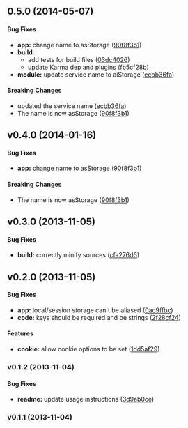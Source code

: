 <a name="0.5.0"></a>
## 0.5.0 (2014-05-07)


#### Bug Fixes

* **app:** change name to asStorage ([90f8f3b1](http://github.com/Aspera/angular-storage/commit/90f8f3b12b536401cd36fd76e768c5b81a30068b))
* **build:**
  * add tests for build files ([03dc4026](http://github.com/Aspera/angular-storage/commit/03dc4026ba59e0eb120e29c0e8da7f04942d3bda))
  * update Karma dep and plugins ([fb5cf28b](http://github.com/Aspera/angular-storage/commit/fb5cf28b6f63df825de3d766cfc43986182cbe66))
* **module:** update service name to aiStorage ([ecbb36fa](http://github.com/Aspera/angular-storage/commit/ecbb36fac462dc78ea95619088cc0a931b9dbbe2))


#### Breaking Changes

* updated the service name
 ([ecbb36fa](http://github.com/Aspera/angular-storage/commit/ecbb36fac462dc78ea95619088cc0a931b9dbbe2))
* The name is now asStorage
 ([90f8f3b1](http://github.com/Aspera/angular-storage/commit/90f8f3b12b536401cd36fd76e768c5b81a30068b))


<a name="v0.4.0"></a>
## v0.4.0 (2014-01-16)


#### Bug Fixes

* **app:** change name to asStorage ([90f8f3b1](http://github.com/Aspera/angular-storage/commit/90f8f3b12b536401cd36fd76e768c5b81a30068b))


#### Breaking Changes

* The name is now asStorage
 ([90f8f3b1](http://github.com/Aspera/angular-storage/commit/90f8f3b12b536401cd36fd76e768c5b81a30068b))

<a name="v0.3.0"></a>
## v0.3.0 (2013-11-05)


#### Bug Fixes

* **build:** correctly minify sources ([cfa276d6](http://github.com/Aspera/angular-storage/commit/cfa276d62620462aabe028c4b1d8ea46266de01c))

<a name="v0.2.0"></a>
## v0.2.0 (2013-11-05)


#### Bug Fixes

* **app:** local/session storage can't be aliased ([0ac9ffbc](http://github.com/Aspera/angular-storage/commit/0ac9ffbc13f3f662b6a6dc10ba15e9068e87536e))
* **code:** keys should be required and be strings ([2f28cf24](http://github.com/Aspera/angular-storage/commit/2f28cf240fe03a42da29ab957bbcdbae7e7c95d2))


#### Features

* **cookie:** allow cookie options to be set ([1dd5af29](http://github.com/Aspera/angular-storage/commit/1dd5af2990088425103a8bce08d2a789ca5e0ae8))

<a name="v0.1.2"></a>
### v0.1.2 (2013-11-04)


#### Bug Fixes

* **readme:** update usage instructions ([3d9ab0ce](http://github.com/aspera/ng-storage/commit/3d9ab0cecd22fcfd6d3261a8f76398e9f0234aca))

<a name="v0.1.1"></a>
### v0.1.1 (2013-11-04)

